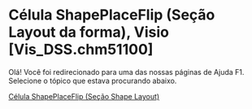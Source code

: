 
# Célula ShapePlaceFlip (Seção Layout da forma), Visio [Vis_DSS.chm51100]

Olá! Você foi redirecionado para uma das nossas páginas de Ajuda F1. Selecione o tópico que estava procurando abaixo.

[Célula ShapePlaceFlip (Seção Shape Layout)](http://msdn.microsoft.com/library/40008507-d9e4-9c0e-603f-d5e6da73a94b%28Office.15%29.aspx)
